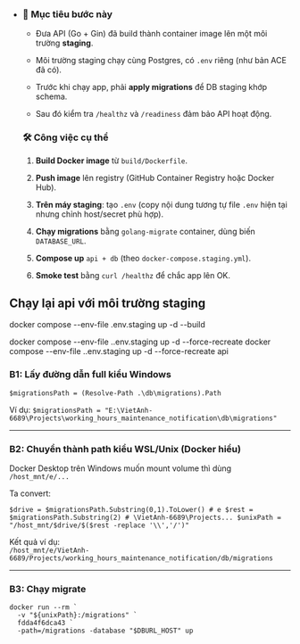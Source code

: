 - ### 🎯 Mục tiêu bước này
  
  - Đưa API (Go + Gin) đã build thành container image lên một môi trường **staging**.
    
  - Môi trường staging chạy cùng Postgres, có `.env` riêng (như bản ACE đã có).
    
  - Trước khi chạy app, phải **apply migrations** để DB staging khớp schema.
    
  - Sau đó kiểm tra `/healthz` và `/readiness` đảm bảo API hoạt động.
    
  
  ### 🛠️ Công việc cụ thể
  
  1. **Build Docker image** từ `build/Dockerfile`.
    
  2. **Push image** lên registry (GitHub Container Registry hoặc Docker Hub).
    
  3. **Trên máy staging**: tạo `.env` (copy nội dung tương tự file `.env` hiện tại nhưng chỉnh host/secret phù hợp).
    
  4. **Chạy migrations** bằng `golang-migrate` container, dùng biến `DATABASE_URL`.
    
  5. **Compose up** `api + db` (theo `docker-compose.staging.yml`).
    
  6. **Smoke test** bằng `curl /healthz` để chắc app lên OK.
    

## Chạy lại api với môi trường staging
docker compose --env-file .env.staging up -d --build

docker compose --env-file .\.env.staging up -d --force-recreate
 docker compose --env-file .\.env.staging up -d --force-recreate api

### B1: Lấy đường dẫn full kiểu Windows

`$migrationsPath = (Resolve-Path .\db\migrations).Path`

Ví dụ: `$migrationsPath = "E:\VietAnh-6689\Projects\working_hours_maintenance_notification\db\migrations"`

---

### B2: Chuyển thành path kiểu WSL/Unix (Docker hiểu)

Docker Desktop trên Windows muốn mount volume thì dùng `/host_mnt/e/...`

Ta convert:

`$drive = $migrationsPath.Substring(0,1).ToLower() # e $rest = $migrationsPath.Substring(2) # \VietAnh-6689\Projects... $unixPath = "/host_mnt/$drive/$($rest -replace '\\','/')"`

Kết quả ví dụ:  
`/host_mnt/e/VietAnh-6689/Projects/working_hours_maintenance_notification/db/migrations`

---

### B3: Chạy migrate
```shell
docker run --rm `
  -v "${unixPath}:/migrations" `
  fdda4f6dca43 `
  -path=/migrations -database "$DBURL_HOST" up
```